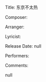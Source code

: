 Title: 东京不太热
  
Composer: 
  
Arranger: 

Lyricist: 

Release Date: null

Performers: 

Comments:

null
